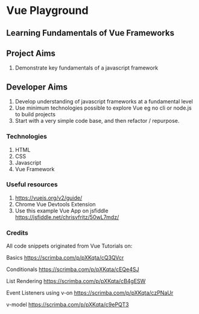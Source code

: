 # Vue Playground

## Learning Fundamentals of Vue Frameworks

## Project Aims
1. Demonstrate key fundamentals of a javascript framework

## Developer Aims
1. Develop understanding of javascript frameworks at a fundamental level
2. Use minimum technologies possible to explore Vue eg no cli or node.js to build projects
3. Start with a very simple code base, and then refactor / repurpose.

### Technologies
1. HTML
2. CSS
3. Javascript
4. Vue Framework

### Useful resources
1. https://vuejs.org/v2/guide/
2. Chrome Vue Devtools Extension
3. Use this example Vue App on jsfiddle https://jsfiddle.net/chrisvfritz/50wL7mdz/

### Credits
All code snippets originated from Vue Tutorials on:

Basics
https://scrimba.com/p/pXKqta/cQ3QVcr

Conditionals
https://scrimba.com/p/pXKqta/cEQe4SJ

List Rendering
https://scrimba.com/p/pXKqta/cB4gESW

Event Listeners using v-on
https://scrimba.com/p/pXKqta/czPNaUr

v-model
https://scrimba.com/p/pXKqta/c9ePQT3



